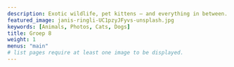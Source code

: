 ```yaml
---
description: Exotic wildlife, pet kittens — and everything in between. Uncover the beauty of the animal kingdom through your screen.
featured_image: janis-ringli-UC1pzyJFyvs-unsplash.jpg
keywords: [Animals, Photos, Cats, Dogs]
title: Groep 8
weight: 1
menus: "main"
# list pages require at least one image to be displayed.
---
```

